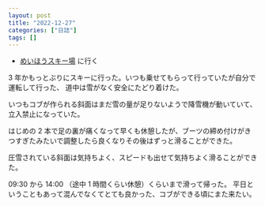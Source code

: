 ```yaml
---
layout: post
title: "2022-12-27"
categories: ["日誌"]
tags: []
---
```


- [めいほうスキー場](https://www.meihoski.co.jp/) に行く

3 年かもっとぶりにスキーに行った。いつも乗せてもらって行っていたが自分で運転して行った、
道中は雪がなく安全にたどり着けた。

いつもコブが作られる斜面はまだ雪の量が足りないようで降雪機が動いていて、立入禁止になっていた。

はじめの 2 本で足の裏が痛くなって早くも休憩したが、ブーツの締め付けがきつすぎたみたいで調整したら良くなりその後はずっと滑ることができた。

圧雪されている斜面は気持ちよく、スピードも出せて気持ちよく滑ることができた。

09:30 から 14:00 （途中 1 時間くらい休憩）くらいまで滑って帰った。
平日ということもあって混んでなくてとても良かった、コブができる頃にまた来たい。
